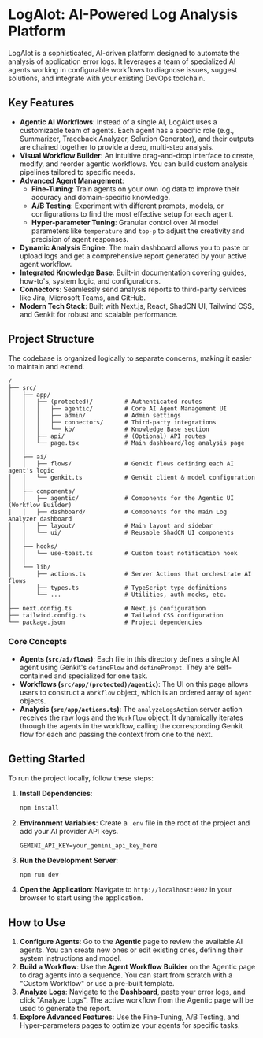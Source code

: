 # LogAlot: AI-Powered Log Analysis Platform

LogAlot is a sophisticated, AI-driven platform designed to automate the analysis of application error logs. It leverages a team of specialized AI agents working in configurable workflows to diagnose issues, suggest solutions, and integrate with your existing DevOps toolchain.

## Key Features

- **Agentic AI Workflows**: Instead of a single AI, LogAlot uses a customizable team of agents. Each agent has a specific role (e.g., Summarizer, Traceback Analyzer, Solution Generator), and their outputs are chained together to provide a deep, multi-step analysis.
- **Visual Workflow Builder**: An intuitive drag-and-drop interface to create, modify, and reorder agentic workflows. You can build custom analysis pipelines tailored to specific needs.
- **Advanced Agent Management**:
  - **Fine-Tuning**: Train agents on your own log data to improve their accuracy and domain-specific knowledge.
  - **A/B Testing**: Experiment with different prompts, models, or configurations to find the most effective setup for each agent.
  - **Hyper-parameter Tuning**: Granular control over AI model parameters like `temperature` and `top-p` to adjust the creativity and precision of agent responses.
- **Dynamic Analysis Engine**: The main dashboard allows you to paste or upload logs and get a comprehensive report generated by your active agent workflow.
- **Integrated Knowledge Base**: Built-in documentation covering guides, how-to's, system logic, and configurations.
- **Connectors**: Seamlessly send analysis reports to third-party services like Jira, Microsoft Teams, and GitHub.
- **Modern Tech Stack**: Built with Next.js, React, ShadCN UI, Tailwind CSS, and Genkit for robust and scalable performance.

## Project Structure

The codebase is organized logically to separate concerns, making it easier to maintain and extend.

```
/
├── src/
│   ├── app/
│   │   ├── (protected)/         # Authenticated routes
│   │   │   ├── agentic/         # Core AI Agent Management UI
│   │   │   ├── admin/           # Admin settings
│   │   │   ├── connectors/      # Third-party integrations
│   │   │   └── kb/              # Knowledge Base section
│   │   ├── api/                 # (Optional) API routes
│   │   └── page.tsx             # Main dashboard/log analysis page
│   │
│   ├── ai/
│   │   ├── flows/               # Genkit flows defining each AI agent's logic
│   │   └── genkit.ts            # Genkit client & model configuration
│   │
│   ├── components/
│   │   ├── agentic/             # Components for the Agentic UI (Workflow Builder)
│   │   ├── dashboard/           # Components for the main Log Analyzer dashboard
│   │   ├── layout/              # Main layout and sidebar
│   │   └── ui/                  # Reusable ShadCN UI components
│   │
│   ├── hooks/
│   │   └── use-toast.ts         # Custom toast notification hook
│   │
│   └── lib/
│       ├── actions.ts           # Server Actions that orchestrate AI flows
│       ├── types.ts             # TypeScript type definitions
│       └── ...                  # Utilities, auth mocks, etc.
│
├── next.config.ts               # Next.js configuration
├── tailwind.config.ts           # Tailwind CSS configuration
└── package.json                 # Project dependencies
```

### Core Concepts

- **Agents (`src/ai/flows`)**: Each file in this directory defines a single AI agent using Genkit's `defineFlow` and `definePrompt`. They are self-contained and specialized for one task.
- **Workflows (`src/app/(protected)/agentic`)**: The UI on this page allows users to construct a `Workflow` object, which is an ordered array of `Agent` objects.
- **Analysis (`src/app/actions.ts`)**: The `analyzeLogsAction` server action receives the raw logs and the `Workflow` object. It dynamically iterates through the agents in the workflow, calling the corresponding Genkit flow for each and passing the context from one to the next.

## Getting Started

To run the project locally, follow these steps:

1.  **Install Dependencies**:
    ```bash
    npm install
    ```

2.  **Environment Variables**:
    Create a `.env` file in the root of the project and add your AI provider API keys.
    ```env
    GEMINI_API_KEY=your_gemini_api_key_here
    ```

3.  **Run the Development Server**:
    ```bash
    npm run dev
    ```

4.  **Open the Application**:
    Navigate to `http://localhost:9002` in your browser to start using the application.

## How to Use

1.  **Configure Agents**: Go to the **Agentic** page to review the available AI agents. You can create new ones or edit existing ones, defining their system instructions and model.
2.  **Build a Workflow**: Use the **Agent Workflow Builder** on the Agentic page to drag agents into a sequence. You can start from scratch with a "Custom Workflow" or use a pre-built template.
3.  **Analyze Logs**: Navigate to the **Dashboard**, paste your error logs, and click "Analyze Logs". The active workflow from the Agentic page will be used to generate the report.
4.  **Explore Advanced Features**: Use the Fine-Tuning, A/B Testing, and Hyper-parameters pages to optimize your agents for specific tasks.
